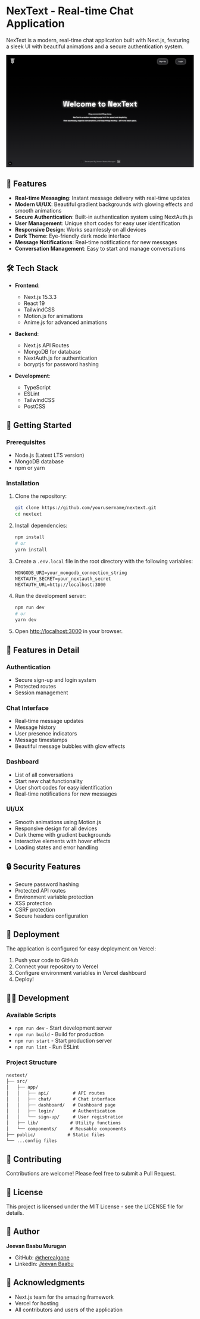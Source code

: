 # NexText - Real-time Chat Application

NexText is a modern, real-time chat application built with Next.js, featuring a sleek UI with beautiful animations and a secure authentication system.

![NexText Logo](UI/Home.png)

## 🌟 Features

- **Real-time Messaging**: Instant message delivery with real-time updates
- **Modern UI/UX**: Beautiful gradient backgrounds with glowing effects and smooth animations
- **Secure Authentication**: Built-in authentication system using NextAuth.js
- **User Management**: Unique short codes for easy user identification
- **Responsive Design**: Works seamlessly on all devices
- **Dark Theme**: Eye-friendly dark mode interface
- **Message Notifications**: Real-time notifications for new messages
- **Conversation Management**: Easy to start and manage conversations

## 🛠️ Tech Stack

- **Frontend**:
  - Next.js 15.3.3
  - React 19
  - TailwindCSS
  - Motion.js for animations
  - Anime.js for advanced animations

- **Backend**:
  - Next.js API Routes
  - MongoDB for database
  - NextAuth.js for authentication
  - bcryptjs for password hashing

- **Development**:
  - TypeScript
  - ESLint
  - TailwindCSS
  - PostCSS

## 🚀 Getting Started

### Prerequisites

- Node.js (Latest LTS version)
- MongoDB database
- npm or yarn

### Installation

1. Clone the repository:
   ```bash
   git clone https://github.com/yourusername/nextext.git
   cd nextext
   ```

2. Install dependencies:
   ```bash
   npm install
   # or
   yarn install
   ```

3. Create a `.env.local` file in the root directory with the following variables:
   ```env
   MONGODB_URI=your_mongodb_connection_string
   NEXTAUTH_SECRET=your_nextauth_secret
   NEXTAUTH_URL=http://localhost:3000
   ```

4. Run the development server:
   ```bash
   npm run dev
   # or
   yarn dev
   ```

5. Open [http://localhost:3000](http://localhost:3000) in your browser.

## 📱 Features in Detail

### Authentication
- Secure sign-up and login system
- Protected routes
- Session management

### Chat Interface
- Real-time message updates
- Message history
- User presence indicators
- Message timestamps
- Beautiful message bubbles with glow effects

### Dashboard
- List of all conversations
- Start new chat functionality
- User short codes for easy identification
- Real-time notifications for new messages

### UI/UX
- Smooth animations using Motion.js
- Responsive design for all devices
- Dark theme with gradient backgrounds
- Interactive elements with hover effects
- Loading states and error handling

## 🔒 Security Features

- Secure password hashing
- Protected API routes
- Environment variable protection
- XSS protection
- CSRF protection
- Secure headers configuration

## 🚀 Deployment

The application is configured for easy deployment on Vercel:

1. Push your code to GitHub
2. Connect your repository to Vercel
3. Configure environment variables in Vercel dashboard
4. Deploy!

## 👨‍💻 Development

### Available Scripts

- `npm run dev` - Start development server
- `npm run build` - Build for production
- `npm run start` - Start production server
- `npm run lint` - Run ESLint

### Project Structure

```
nextext/
├── src/
│   ├── app/
│   │   ├── api/         # API routes
│   │   ├── chat/        # Chat interface
│   │   ├── dashboard/   # Dashboard page
│   │   ├── login/       # Authentication
│   │   └── sign-up/     # User registration
│   ├── lib/            # Utility functions
│   └── components/     # Reusable components
├── public/            # Static files
└── ...config files
```

## 🤝 Contributing

Contributions are welcome! Please feel free to submit a Pull Request.

## 📝 License

This project is licensed under the MIT License - see the LICENSE file for details.

## 👤 Author

**Jeevan Baabu Murugan**
- GitHub: [@therealgone](https://github.com/therealgone)
- LinkedIn: [Jeevan Baabu](https://www.linkedin.com/in/jeevan-baabu-97a19125b/)

## 🙏 Acknowledgments

- Next.js team for the amazing framework
- Vercel for hosting
- All contributors and users of the application
